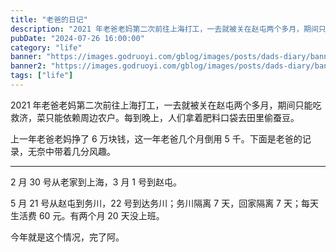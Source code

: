 ```yaml
---
title: "老爸的日记"
description: "2021 年老爸老妈第二次前往上海打工，一去就被关在赵屯两个多月，期间只能吃救济，菜只能依赖周边农户。每到晚上，人们拿着肥料口袋去田里偷蚕豆。"
pubDate: "2024-07-26 16:00:00"
category: "life"
banner: "https://images.godruoyi.com/gblog/images/posts/dads-diary/banner2.avif"
banner2: "https://images.godruoyi.com/gblog/images/posts/dads-diary/banner1.avif"
tags: ["life"]
---
```


2021 年老爸老妈第二次前往上海打工，一去就被关在赵屯两个多月，期间只能吃救济，菜只能依赖周边农户。每到晚上，人们拿着肥料口袋去田里偷蚕豆。

上一年老爸老妈挣了 6 万块钱，这一年老爸几个月倒用 5 千。下面是老爸的记录，无奈中带着几分风趣。

---

2 月 30 号从老家到上海，3 月 1 号到赵屯。

5 月 21 号从赵屯到务川，22 号到达务川；务川隔离 7 天，回家隔离 7 天；每天生活费 60 元。有两个月 20 天没上班。

今年就是这个情况，完了阿。
